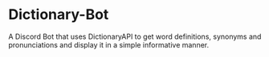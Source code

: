 # Dictionary-Bot
A Discord Bot that uses DictionaryAPI to get word definitions, synonyms and pronunciations and display it in a simple informative manner.

